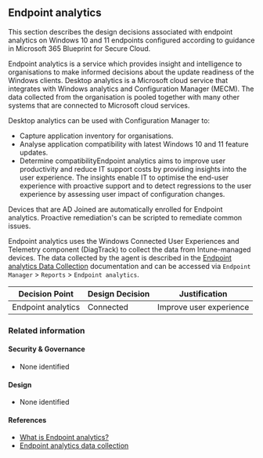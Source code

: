 Endpoint analytics
---

This section describes the design decisions associated with endpoint analytics on Windows 10 and 11 endpoints configured according to guidance in Microsoft 365 Blueprint for Secure Cloud.

Endpoint analytics is a service which provides insight and intelligence to organisations to make informed decisions about the update readiness of the Windows clients. Desktop analytics is a Microsoft cloud service that integrates with Windows analytics and Configuration Manager (MECM). The data collected from the organisation is pooled together with many other systems that are connected to Microsoft cloud services.

Desktop analytics can be used with Configuration Manager to:

* Capture application inventory for organisations.
* Analyse application compatibility with latest Windows 10 and 11 feature updates.
* Determine compatibilityEndpoint analytics aims to improve user productivity and reduce IT support costs by providing insights into the user experience. The insights enable IT to optimise the end-user experience with proactive support and to detect regressions to the user experience by assessing user impact of configuration changes.

Devices that are AD Joined are automatically enrolled for Endpoint analytics. Proactive remediation's can be scripted to remediate common issues.

Endpoint analytics uses the Windows Connected User Experiences and Telemetry component (DiagTrack) to collect the data from Intune-managed devices. The data collected by the agent is described in the [Endpoint analytics Data Collection](https://docs.microsoft.com/mem/analytics/data-collection) documentation and can be accessed via `Endpoint Manager` > `Reports` > `Endpoint analytics`.


| Decision Point     | Design Decision | Justification           |
|--------------------|-----------------|-------------------------|
| Endpoint analytics | Connected       | Improve user experience |


### Related information

#### Security & Governance

* None identified

#### Design

* None identified

#### References

* [What is Endpoint analytics?](https://learn.microsoft.com/mem/analytics/overview)
* [Endpoint analytics data collection](https://learn.microsoft.com/mem/analytics/data-collection)
